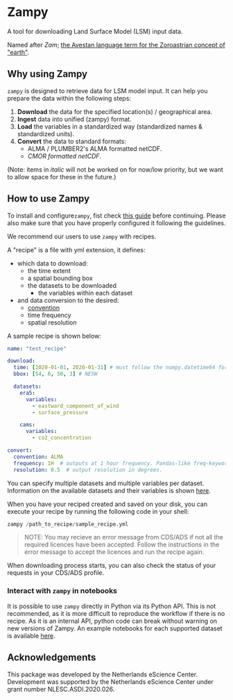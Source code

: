 # Zampy

A tool for downloading Land Surface Model (LSM) input data.

Named after *Zam*; [the Avestan language term for the Zoroastrian concept of "earth"](https://en.wikipedia.org/wiki/Zam).

## Why using Zampy
`zampy` is designed to retrieve data for LSM model input. It can help you prepare the data within the following steps:

1. **Download** the data for the specified location(s) / geographical area.
2. **Ingest** data into unified (zampy) format.
3. **Load** the variables in a standardized way (standardized names & standardized units).
4. **Convert** the data to standard formats:
    - ALMA / PLUMBER2's ALMA formatted netCDF.
    - *CMOR formatted netCDF*.

(Note: items in *italic* will not be worked on for now/low priority, but we want to allow space for these in the future.)

## How to use Zampy

To install and configure`zampy`, fist check [this guide](configuration.md) before continuing. Please also make sure that you have properly configured it following the guidelines.

We recommend our users to use `zampy` with recipes.

A "recipe" is a file with yml extension, it defines:

- which data to download:
  - the time extent
  - a spatial bounding box
  - the datasets to be downloaded
    - the variables within each dataset
- and data conversion to the desired:
  - [convention](https://github.com/EcoExtreML/zampy/tree/main/src/zampy/conventions)
  - time frequency
  - spatial resolution

A sample recipe is shown below:

```yaml
name: "test_recipe"

download:
  time: [2020-01-01, 2020-01-31] # must follow the numpy.datetime64 format.
  bbox: [54, 6, 50, 3] # NESW

  datasets:
    era5:
      variables:
        - eastward_component_of_wind
        - surface_pressure

    cams:
      variables:
        - co2_concentration

convert:
  convention: ALMA
  frequency: 1H  # outputs at 1 hour frequency. Pandas-like freq-keyword.
  resolution: 0.5  # output resolution in degrees.
```

You can specify multiple datasets and multiple variables per dataset. Information on the available datasets and their variables is shown [here](available_datasets.md).

When you have your reciped created and saved on your disk, you can execute your recipe by running the following code in your shell:

```py
zampy /path_to_recipe/sample_recipe.yml
```

>NOTE: You may recieve an error message from CDS/ADS if not all the required
>licences have been accepted. Follow the instructions in the error message to
>accept the licences and run the recipe again.

When downloading process starts, you can also check the status of your requests
in your CDS/ADS profile.


### Interact with `zampy` in notebooks

It is possible to use `zampy` directly in Python via its Python API. This is not recommended, as it is more difficult to reproduce the workflow if there is no recipe.
As it is an internal API, python code can break without warning on new versions of Zampy.
An example notebooks for each supported dataset is available [here](https://github.com/EcoExtreML/zampy/tree/main/demo).

## Acknowledgements

This package was developed by the Netherlands eScience Center. Development was supported by the Netherlands eScience Center under grant number NLESC.ASDI.2020.026.